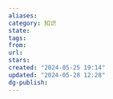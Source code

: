 ```yaml
---
aliases: 
category: 知识
state: 
tags: 
from: 
url: 
stars: 
created: "2024-05-25 19:14"
updated: "2024-05-28 12:28"
dg-publish: 
---
```

